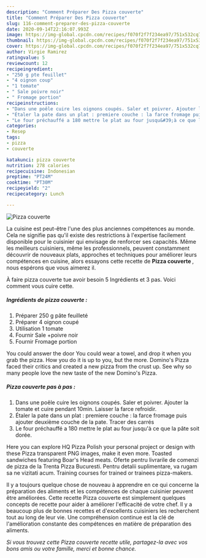```yaml
---
description: "Comment Préparer Des Pizza couverte"
title: "Comment Préparer Des Pizza couverte"
slug: 116-comment-preparer-des-pizza-couverte
date: 2020-09-14T22:16:07.993Z
image: https://img-global.cpcdn.com/recipes/f070f2f7f234ea97/751x532cq70/pizza-couverte-photo-principale-de-la-recette.jpg
thumbnail: https://img-global.cpcdn.com/recipes/f070f2f7f234ea97/751x532cq70/pizza-couverte-photo-principale-de-la-recette.jpg
cover: https://img-global.cpcdn.com/recipes/f070f2f7f234ea97/751x532cq70/pizza-couverte-photo-principale-de-la-recette.jpg
author: Virgie Ramirez
ratingvalue: 5
reviewcount: 12
recipeingredient:
- "250 g pte feuillet"
- "4 oignon coup"
- "1 tomate"
- " Sale poivre noir"
- " Fromage portion"
recipeinstructions:
- "Dans une poêle cuire les oignons coupés. Saler et poivrer. Ajouter la tomate et cuire pendant 10min. Laisser la farce refroidir."
- "Étaler la pate dans un plat : premiere couche : la farce fromage puis ajouter deuxième couche de la pate. Tracer des carrés"
- "Le four préchauffé a 180 mettre le plat au four jusqu&#39;à ce que la pâte soit dorée."
categories:
- Resep
tags:
- pizza
- couverte

katakunci: pizza couverte 
nutrition: 278 calories
recipecuisine: Indonesian
preptime: "PT24M"
cooktime: "PT30M"
recipeyield: "2"
recipecategory: Lunch

---
```



![Pizza couverte](https://img-global.cpcdn.com/recipes/f070f2f7f234ea97/751x532cq70/pizza-couverte-photo-principale-de-la-recette.jpg)

La cuisine est peut-être l'une des plus anciennes compétences au monde. Cela ne signifie pas qu'il existe des restrictions à l'expertise facilement disponible pour le cuisinier qui envisage de renforcer ses capacités. Même les meilleurs cuisiniers, même les professionnels, peuvent constamment découvrir de nouveaux plats, approches et techniques pour améliorer leurs compétences en cuisine, alors essayons cette recette de <strong> Pizza couverte </strong>, nous espérons que vous aimerez il.

<!--inarticleads1-->

À faire pizza couverte tue avoir besoin 5 Ingrédients et 3 pas. Voici comment vous cuire cette.

##### Ingrédients de pizza couverte :

1. Préparer 250 g pâte feuilleté
1. Préparer 4 oignon coupé
1. Utilisation 1 tomate
1. Fournir  Sale +poivre noir
1. Fournir  Fromage portion


You could answer the door You could wear a towel, and drop it when you grab the pizza. How you do it is up to you, but the more. Domino&#39;s Pizza faced their critics and created a new pizza from the crust up. See why so many people love the new taste of the new Domino&#39;s Pizza. 

<!--inarticleads2-->

##### Pizza couverte pas à pas :

1. Dans une poêle cuire les oignons coupés. Saler et poivrer. Ajouter la tomate et cuire pendant 10min. Laisser la farce refroidir.
1. Étaler la pate dans un plat : premiere couche : la farce fromage puis ajouter deuxième couche de la pate. Tracer des carrés
1. Le four préchauffé a 180 mettre le plat au four jusqu&#39;à ce que la pâte soit dorée.


Here you can explore HQ Pizza Polish your personal project or design with these Pizza transparent PNG images, make it even more. Toasted sandwiches featuring Boar&#39;s Head meats. Oferte pentru livrarile de comenzi de pizza de la Trenta Pizza Bucuresti. Pentru detalii suplimentare, va rugam sa ne vizitati acum. Training courses for trained or trainees pizza-makers. 

<!--inarticleads1-->

<p>
Il y a toujours quelque chose de nouveau à apprendre en ce qui concerne la préparation des aliments et les compétences de chaque cuisinier peuvent être améliorées. Cette recette Pizza couverte est simplement quelques concepts de recette pour aider à améliorer l'efficacité de votre chef. Il y a beaucoup plus de bonnes recettes et d'excellents cuisiniers les recherchent tout au long de leur vie. Une compréhension continue est la clé de l'amélioration constante des compétences en matière de préparation des aliments.
</p>

<p>
<i>Si vous trouvez cette Pizza couverte recette utile, partagez-la avec vos bons amis ou votre famille, merci et bonne chance.</i>
</p>
